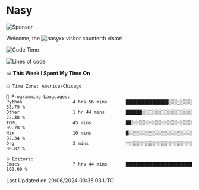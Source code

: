 # Nasy

<!--
<p align="center">
<img height="200" src="https://github-readme-stats.vercel.app/api?username=nasyxx&count_private=true&show_icons=true&theme=dracula&include_all_commits=true"/>
<img height="200" src="https://github-readme-stats.vercel.app/api/top-langs/?username=nasyxx&theme=dracula&hide=html,jupyter+notebook&count_private=true&show_icons=true"/>
</p>

  
----------------
-->

![Sponsor](https://img.shields.io/static/v1.svg?label=Sponsor&message=%E2%9D%A4&logo=GitHub&style=flat&color=pink)
 
Welcome, the ![nasyxx visitor counter](https://count.getloli.com/get/@nasyxx?theme=rule34)th vistor!
 
<!--START_SECTION:waka-->
![Code Time](http://img.shields.io/badge/Code%20Time-4%2C525%20hrs%2019%20mins-blue)

![Lines of code](https://img.shields.io/badge/From%20Hello%20World%20I%27ve%20Written-6.3%20million%20lines%20of%20code-blue)

📊 **This Week I Spent My Time On** 

```text
🕑︎ Time Zone: America/Chicago

💬 Programming Languages: 
Python                   4 hrs 56 mins       ████████████████░░░░░░░░░   63.79 % 
Other                    1 hr 44 mins        ██████░░░░░░░░░░░░░░░░░░░   22.38 % 
TOML                     45 mins             ██░░░░░░░░░░░░░░░░░░░░░░░   09.78 % 
Nix                      10 mins             █░░░░░░░░░░░░░░░░░░░░░░░░   02.34 % 
Org                      3 mins              ░░░░░░░░░░░░░░░░░░░░░░░░░   00.82 % 

🔥 Editors: 
Emacs                    7 hrs 44 mins       █████████████████████████   100.00 % 
```


 Last Updated on 20/06/2024 03:35:03 UTC
<!--END_SECTION:waka-->

<!-- ![visitors](https://visitor-badge.laobi.icu/badge?page_id=nasyxx.nasyxx) -->
